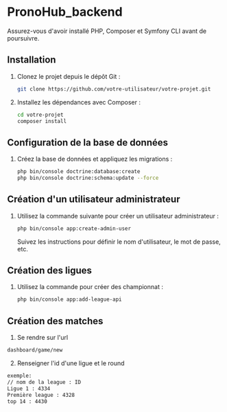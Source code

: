 # PronoHub_backend

Assurez-vous d'avoir installé PHP, Composer et Symfony CLI avant de poursuivre.

## Installation

1. Clonez le projet depuis le dépôt Git :

    ```bash
    git clone https://github.com/votre-utilisateur/votre-projet.git
    ```

2. Installez les dépendances avec Composer :

    ```bash
    cd votre-projet
    composer install
    ```

## Configuration de la base de données

1. Créez la base de données et appliquez les migrations :

    ```bash
    php bin/console doctrine:database:create
    php bin/console doctrine:schema:update --force
    ```

## Création d'un utilisateur administrateur

1. Utilisez la commande suivante pour créer un utilisateur administrateur :

    ```bash
    php bin/console app:create-admin-user
    ```

    Suivez les instructions pour définir le nom d'utilisateur, le mot de passe, etc.

## Création des ligues

1. Utilisez la commande pour créer des championnat :

    ```bash
    php bin/console app:add-league-api
    ```

## Création des matches

1. Se rendre sur l'url
 ```bash
dashboard/game/new
```

2. Renseigner l'id d'une ligue et le round
 ```bash
exemple:
// nom de la league : ID
Ligue 1 : 4334
Première league : 4328
top 14 : 4430
```




